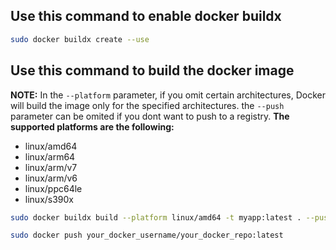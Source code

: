 ## Use this command to enable docker buildx
```bash
sudo docker buildx create --use
```

## Use this command to build the docker image
**NOTE:** In the `--platform` parameter, if you omit certain architectures, Docker will build the image only for the specified architectures. the `--push` parameter can be omited if you dont want to push to a registry.
**The supported platforms are the following:**
- linux/amd64
- linux/arm64
- linux/arm/v7
- linux/arm/v6
- linux/ppc64le
- linux/s390x
```bash
sudo docker buildx build --platform linux/amd64 -t myapp:latest . --push
```

```bash
sudo docker push your_docker_username/your_docker_repo:latest
```